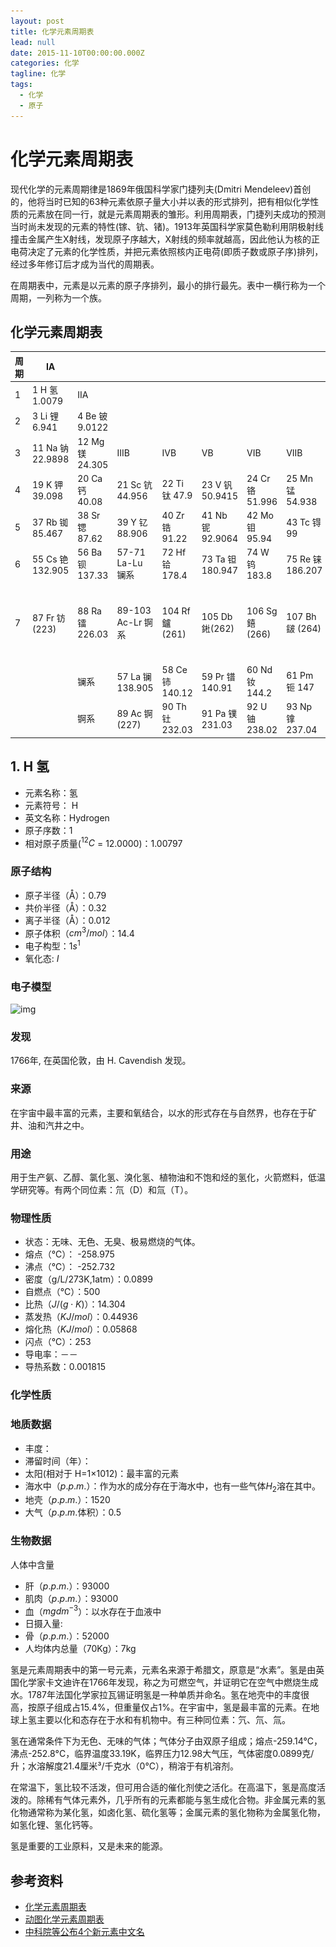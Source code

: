 ```yaml
---
layout: post
title: 化学元素周期表
lead: null
date: 2015-11-10T00:00:00.000Z
categories: 化学
tagline: 化学
tags:
  - 化学
  - 原子
---
```


# 化学元素周期表

现代化学的元素周期律是1869年俄国科学家门捷列夫(Dmitri Mendeleev)首创的，他将当时已知的63种元素依原子量大小并以表的形式排列，把有相似化学性质的元素放在同一行，就是元素周期表的雏形。利用周期表，门捷列夫成功的预测当时尚未发现的元素的特性(镓、钪、锗)。1913年英国科学家莫色勒利用阴极射线撞击金属产生X射线，发现原子序越大，X射线的频率就越高，因此他认为核的正电荷决定了元素的化学性质，并把元素依照核内正电荷(即质子数或原子序)排列，经过多年修订后才成为当代的周期表。

在周期表中，元素是以元素的原子序排列，最小的排行最先。表中一横行称为一个周期，一列称为一个族。

## 化学元素周期表

| 周期   | IA              |                |                 |                |                 |                 |                 |                 |                 |                |                 |                  |                                   |                |                    |                |                                 |                             |
| ---- | --------------- | -------------- | --------------- | -------------- | --------------- | --------------- | --------------- | --------------- | --------------- | -------------- | --------------- | ---------------- | --------------------------------- | -------------- | ------------------ | -------------- | ------------------------------- | --------------------------- |
| 1    | 1 H 氢 1.0079    | IIA            |                 |                |                 |                 |                 |                 |                 |                |                 |                  | IIIA                              | IVA            | VA                 | VIA            | VIIA                            | 2 He 氦  4.0026              |
| 2    | 3 Li 锂 6.941    | 4 Be 铍 9.0122  |                 |                |                 |                 |                 |                 |                 |                |                 |                  | 5 B 硼 10.811                      | 6 C 碳 12.011   | 7 N 氮 14.007       | 8 O 氧 15.999   | 9 F 氟 18.998                    | 10 Ne 氖 20.1797             |
| 3    | 11 Na 钠 22.9898 | 12 Mg 镁 24.305 | IIIB            | IVB            | VB              | VIB             | VIIB            |                 | VIII            |                | IB              | IIB              | 13 Al 铝 26.982                    | 14 Si 硅 28.085 | 15 P 磷 30.974      | 16 S 硫 32.06   | 17 Cl 氯 35.453                  | 18 Ar 氩 39.948              |
| 4    | 19 K 钾 39.098   | 20 Ca 钙 40.08  | 21 Sc 钪 44.956  | 22 Ti 钛 47.9   | 23 V 钒 50.9415  | 24 Cr 铬 51.996  | 25 Mn 锰 54.938  | 26 Fe 铁 55.84   | 27 Co 钴 58.9332 | 28 Ni 镍 58.69  | 29 Cu 铜 63.54   | 30 Zn 锌 65.38    | 31 Ga 镓 69.72                     | 32 Ge 锗 72.59  | 33 As 砷 74.9216    | 34 Se 硒 78.9   | 35 Br 溴 79.904                  | 36  Kr  氪 83.80             |
| 5    | 37 Rb 铷 85.467  | 38 Sr 锶 87.62  | 39 Y 钇 88.906   | 40 Zr 锆 91.22  | 41 Nb 铌 92.9064 | 42 Mo 钼 95.94   | 43 Tc 锝 99      | 44 Ru 钌 101.07  | 45 Rh 铑 102.906 | 46 Pd 钯 106.42 | 47 Ag 银 107.868 | 48 Cd 镉 112.41   | 49 In 铟 114.82                    | 50 Sn 锡 118.6  | 51 Sb 锑 121.7      | 52 Te 碲 127.6  | 53 I 碘 126.905                  | 54 Xe 氙 131.29              |
| 6    | 55 Cs 铯 132.905 | 56 Ba 钡 137.33 | 57-71 La-Lu 镧系  | 72 Hf 铪 178.4  | 73 Ta 钽 180.947 | 74 W 钨 183.8    | 75 Re 铼 186.207 | 76 Os 锇 190.2   | 77 Ir 铱 192.2   | 78 Pt 铂 195.08 | 79 Au 金 196.967 | 80 Hg 汞 200.5    | 81 Tl 铊 204.3                     | 82 Pb 铅 207.2  | 83 Bi 铋 208.98     | 84 Po 钋 (209)  | 85 At 砹 (210)                   | 86 Rn 氡 222.0176            |
| 7    | 87 Fr 钫 (223)   | 88 Ra 镭 226.03 | 89-103 Ac-Lr 锕系 | 104 Rf 鑪 (261) | 105 Db 𨧀(262)  | 106 Sg 𨭎 (266) | 107 Bh 𨨏 (264) | 108 Hs 𨭆 (269) | 109 Mt 䥑 (268)  | 110 Ds 鐽 (271) | 111 Rg 錀 (272)  | 112 Cn Uub (285) | 113 Uut ![](113-nǐ.jpg) （nǐ）(284) | 114 Uuq (289)  | 115 Uup 镆（mò）(288) | 116 Uuh (292)  | 117 Uus ![](117-tián.jpg)（tián） | 118 Uuo ![](118-ào.jpg)（ào） |
|      |                 | 镧系             | 57 La 镧 138.905 | 58 Ce 铈 140.12 | 59 Pr 镨 140.91  | 60 Nd 钕 144.2   | 61 Pm 钷 147     | 62 Sm 钐 150.4   | 63 Eu 铕 151.96  | 64 Gd 钆 157.25 | 65 Tb 铽 158.93  | 66 Dy 镝 162.5    | 67 Ho 钬 164.93                    | 68 Er 铒 167.2  | 69 Tm 铥 168.934    | 70 Yb 镱 173.0  | 71 Lu 镥 174.96                  |                             |
|      |                 | 锕系             | 89 Ac 锕 (227)   | 90 Th 钍 232.03 | 91 Pa 镤 231.03  | 92 U 铀 238.02   | 93 Np 镎 237.04  | 94 Pu 钚 (244)   | 95 Am 镅 (243)   | 96 Cm 锔 (247)  | 97 Bk 锫 (247)   | 98 Cf 锎 (251)    | 99 Es 锿 (254)                     | 100 Fm 镄 (257) | 101 Md 钔 (258)     | 102 No 锘 (259) | 103 Lr 铹 (260)                  |                             |

## 1. H 氢

- 元素名称：氢
- 元素符号： H
- 英文名称：Hydrogen
- 原子序数：1
- 相对原子质量($^{12}C$ = 12.0000)：1.00797
### 原子结构

- 原子半径（Å）：0.79
- 共价半径（Å）：0.32
- 离子半径（Å）：0.012
- 原子体积（$cm^3/mol$）：14.4
- 电子构型：$1s^1$
- 氧化态: $I$
### 电子模型

![img](http://www.zdic.net/appendix/Elements/E-images/H.gif)
### 发现
1766年, 在英国伦敦，由 H. Cavendish 发现。
### 来源
在宇宙中最丰富的元素，主要和氧结合，以水的形式存在与自然界，也存在于矿井、油和汽井之中。
### 用途
用于生产氨、乙醇、氯化氢、溴化氢、植物油和不饱和烃的氢化，火箭燃料，低温学研究等。有两个同位素：氘（D）和氚（T）。
### 物理性质
- 状态：无味、无色、无臭、极易燃烧的气体。
- 熔点（℃）： -258.975
- 沸点（℃）： -252.732
- 密度（g/L/273K,1atm）：0.0899
- 自燃点（℃）：500
- 比热（$J/(g \cdot K)$）：14.304
- 蒸发热（$KJ/mol$）：0.44936
- 熔化热（$KJ/mol$）：0.05868
- 闪点（℃）：253
- 导电率：－－
- 导热系数：0.001815 
### 化学性质

### 地质数据
- 丰度：
- 滞留时间（年）：
- 太阳(相对于 H=1×1012)：最丰富的元素
- 海水中（$p.p.m.$）：作为水的成分存在于海水中，也有一些气体$H_2$溶在其中。
- 地壳（$p.p.m.$）：1520       
- 大气（$p.p.m.$体积）：0.5
### 生物数据

人体中含量
- 肝（$p.p.m.$）：93000
- 肌肉（$p.p.m.$）：93000
- 血（$mg dm^{-3}$）：以水存在于血液中
- 日摄入量: 
- 骨（$p.p.m.$）：52000
- 人均体内总量（70Kg）：7kg

氢是元素周期表中的第一号元素，元素名来源于希腊文，原意是“水素”。氢是由英国化学家卡文迪许在1766年发现，称之为可燃空气，并证明它在空气中燃烧生成水。1787年法国化学家拉瓦锡证明氢是一种单质并命名。氢在地壳中的丰度很高，按原子组成占15.4%，但重量仅占1%。在宇宙中，氢是最丰富的元素。在地球上氢主要以化和态存在于水和有机物中。有三种同位素：氕、氘、氚。

氢在通常条件下为无色、无味的气体；气体分子由双原子组成；熔点-259.14°C，沸点-252.8°C，临界温度33.19K，临界压力12.98大气压，气体密度0.0899克/升；水溶解度21.4厘米³/千克水（0°C），稍溶于有机溶剂。

在常温下，氢比较不活泼，但可用合适的催化剂使之活化。在高温下，氢是高度活泼的。除稀有气体元素外，几乎所有的元素都能与氢生成化合物。非金属元素的氢化物通常称为某化氢，如卤化氢、硫化氢等；金属元素的氢化物称为金属氢化物，如氢化锂、氢化钙等。

氢是重要的工业原料，又是未来的能源。





## 参考资料

- [化学元素周期表](http://www.zdic.net/appendix/f7.htm)
- [动图化学元素周期表](http://elements.wlonk.com/ElementsTable.htm)
- [中科院等公布4个新元素中文名](http://news.sciencenet.cn/htmlnews/2017/5/375810.shtm)